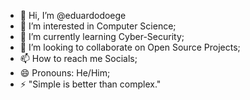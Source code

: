 - 👋 Hi, I’m @eduardodoege
- 👀 I’m interested in Computer Science;
- 🌱 I’m currently learning Cyber-Security;
- 💞️ I’m looking to collaborate on Open Source Projects;
- 📫 How to reach me Socials;
- 😄 Pronouns: He/Him;
- ⚡ "Simple is better than complex."

<!---
eduardodoege/eduardodoege is a ✨ special ✨ repository because its `README.md` (this file) appears on your GitHub profile.
You can click the Preview link to take a look at your changes.
--->
